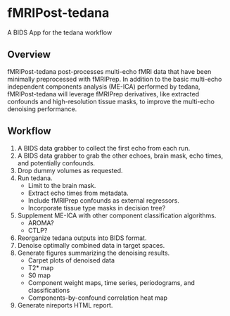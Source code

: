 # fMRIPost-tedana

A BIDS App for the tedana workflow

## Overview

fMRIPost-tedana post-processes multi-echo fMRI data that have been
minimally preprocessed with fMRIPrep.
In addition to the basic multi-echo independent components analysis (ME-ICA) performed by tedana,
fMRIPost-tedana will leverage fMRIPrep derivatives,
like extracted confounds and high-resolution tissue masks,
to improve the multi-echo denoising performance.

## Workflow

1.  A BIDS data grabber to collect the first echo from each run.
2.  A BIDS data grabber to grab the other echoes, brain mask, echo times, and potentially confounds.
3.  Drop dummy volumes as requested.
4.  Run tedana.
    -   Limit to the brain mask.
    -   Extract echo times from metadata.
    -   Include fMRIPrep confounds as external regressors.
    -   Incorporate tissue type masks in decision tree?
5.  Supplement ME-ICA with other component classification algorithms.
    -   AROMA?
    -   CTLP?
6.  Reorganize tedana outputs into BIDS format.
7.  Denoise optimally combined data in target spaces.
8.  Generate figures summarizing the denoising results.
    -   Carpet plots of denoised data
    -   T2* map
    -   S0 map
    -   Component weight maps, time series, periodograms, and classifications
    -   Components-by-confound correlation heat map
9.  Generate nireports HTML report.
